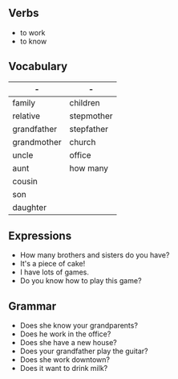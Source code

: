 ## Verbs 
- to work
- to know

## Vocabulary
|    -     |      -      |
|----------|-------------|
family|children
relative|stepmother
grandfather|stepfather
grandmother|church
uncle|office
aunt|how many
cousin|
son|
daughter|

## Expressions
- How many brothers and sisters do you have?
- It's a piece of cake!
- I have lots of games.
- Do you know how to play this game?

## Grammar
- Does she know your grandparents?
- Does he work in the office?
- Does she have a new house?
- Does your grandfather play the guitar?
- Does she work downtown?
- Does it want to drink milk?
